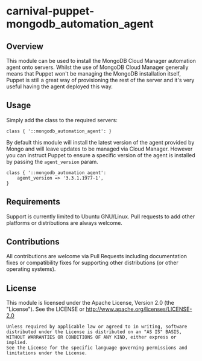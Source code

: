 # carnival-puppet-mongodb_automation_agent

## Overview

This module can be used to install the MongoDB Cloud Manager automation agent
onto servers. Whilst the use of MongoDB Cloud Manager generally means that
Puppet won't be managing the MongoDB installation itself, Puppet is still a
great way of provisioning the rest of the server and it's very useful having the
agent deployed this way.


## Usage

Simply add the class to the required servers:

    class { '::mongodb_automation_agent': }

By default this module will install the latest version of the agent provided by
Mongo and will leave updates to be managed via Cloud Manager. However you can
instruct Puppet to ensure a specific version of the agent is installed by
passing the `agent_version` param.

    class { '::mongodb_automation_agent':
        agent_version => '3.3.1.1977-1',
    }


## Requirements

Support is currently limited to Ubuntu GNU/Linux. Pull requests to add other
platforms or distributions are always welcome.


## Contributions

All contributions are welcome via Pull Requests including documentation fixes or
compatibility fixes for supporting other distributions (or other operating
systems).


## License

This module is licensed under the Apache License, Version 2.0 (the "License").
See the LICENSE or http://www.apache.org/licenses/LICENSE-2.0

    Unless required by applicable law or agreed to in writing, software
    distributed under the License is distributed on an "AS IS" BASIS,
    WITHOUT WARRANTIES OR CONDITIONS OF ANY KIND, either express or implied.
    See the License for the specific language governing permissions and
    limitations under the License.
